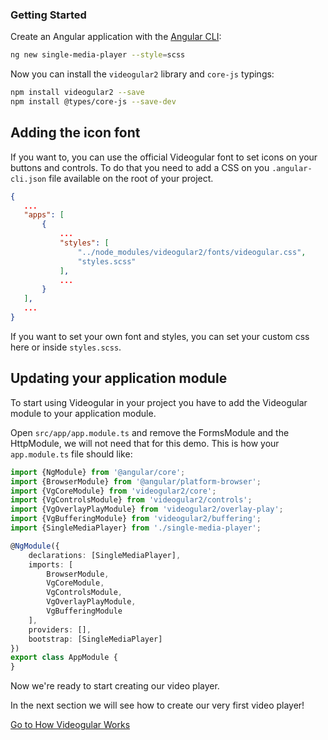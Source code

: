 ### Getting Started

Create an Angular application with the [Angular CLI]():

```bash
ng new single-media-player --style=scss

```

Now you can install the `videogular2` library and `core-js` typings:

```bash
npm install videogular2 --save
npm install @types/core-js --save-dev
```

## Adding the icon font

If you want to, you can use the official Videogular font to set icons on your buttons and controls. To do that you need to add a CSS on you `.angular-cli.json` file available on the root of your project.

```json
{
   ...
   "apps": [
       {
           ...
           "styles": [
               "../node_modules/videogular2/fonts/videogular.css",
               "styles.scss"
           ],
           ...
       }
   ],
   ...
}
```

If you want to set your own font and styles, you can set your custom css here or inside `styles.scss`.

## Updating your application module

To start using Videogular in your project you have to add the Videogular module to your application module.

Open `src/app/app.module.ts` and remove the FormsModule and the HttpModule, we will not need that for this demo. This is how your `app.module.ts` file should like:

```typescript
import {NgModule} from '@angular/core';
import {BrowserModule} from '@angular/platform-browser';
import {VgCoreModule} from 'videogular2/core';
import {VgControlsModule} from 'videogular2/controls';
import {VgOverlayPlayModule} from 'videogular2/overlay-play';
import {VgBufferingModule} from 'videogular2/buffering';
import {SingleMediaPlayer} from './single-media-player';

@NgModule({
    declarations: [SingleMediaPlayer],
    imports: [
        BrowserModule,
        VgCoreModule,
        VgControlsModule,
        VgOverlayPlayModule,
        VgBufferingModule
    ],
    providers: [],
    bootstrap: [SingleMediaPlayer]
})
export class AppModule {
}
```

Now we're ready to start creating our video player.

In the next section we will see how to create our very first video player!

<a href="how-videogular-works.html">Go to How Videogular Works</a>
